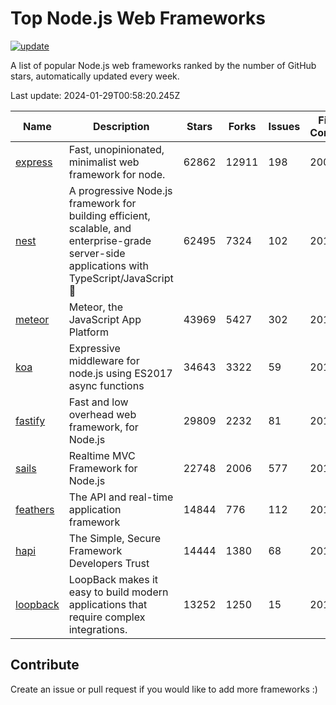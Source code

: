 # Top Node.js Web Frameworks

[![update](https://github.com/sunnysid3up/nodejs-web-frameworks/actions/workflows/update.yml/badge.svg)](https://github.com/sunnysid3up/nodejs-web-frameworks/actions/workflows/update.yml)

A list of popular Node.js web frameworks ranked by the number of GitHub stars, automatically updated every week.

Last update: 2024-01-29T00:58:20.245Z

| Name          | Description          | Stars                     | Forks          | Issues               | First Commit        | Last Commit         | Language          |
|---------------|----------------------|---------------------------|----------------|----------------------|---------------------|---------------------|-------------------|
| [express](https://github.com/expressjs/express) | Fast, unopinionated, minimalist web framework for node. | 62862 | 12911 | 198 | 2009 | 2024-01-28 | JS |
| [nest](https://github.com/nestjs/nest) | A progressive Node.js framework for building efficient, scalable, and enterprise-grade server-side applications with TypeScript/JavaScript 🚀 | 62495 | 7324 | 102 | 2017 | 2024-01-28 | TS |
| [meteor](https://github.com/meteor/meteor) | Meteor, the JavaScript App Platform | 43969 | 5427 | 302 | 2012 | 2024-01-28 | JS |
| [koa](https://github.com/koajs/koa) | Expressive middleware for node.js using ES2017 async functions | 34643 | 3322 | 59 | 2013 | 2024-01-29 | JS |
| [fastify](https://github.com/fastify/fastify) | Fast and low overhead web framework, for Node.js | 29809 | 2232 | 81 | 2016 | 2024-01-28 | JS |
| [sails](https://github.com/balderdashy/sails) | Realtime MVC Framework for Node.js | 22748 | 2006 | 577 | 2012 | 2024-01-28 | JS |
| [feathers](https://github.com/feathersjs/feathers) | The API and real-time application framework | 14844 | 776 | 112 | 2011 | 2024-01-28 | TS |
| [hapi](https://github.com/hapijs/hapi) | The Simple, Secure Framework Developers Trust | 14444 | 1380 | 68 | 2011 | 2024-01-28 | JS |
| [loopback](https://github.com/strongloop/loopback) | LoopBack makes it easy to build modern applications that require complex integrations. | 13252 | 1250 | 15 | 2013 | 2024-01-28 | JS |

## Contribute 

Create an issue or pull request if you would like to add more frameworks :)